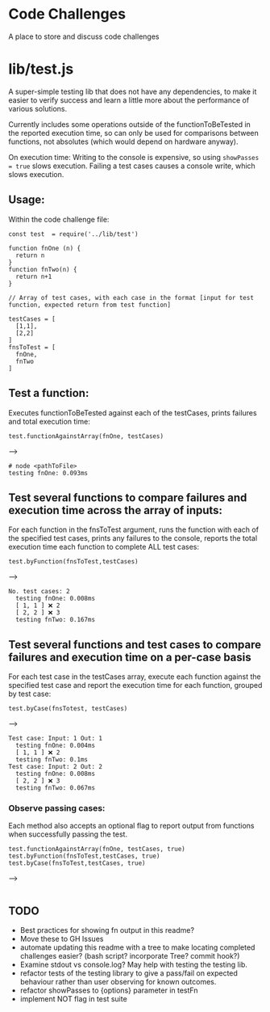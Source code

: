 # Code Challenges

A place to store and discuss code challenges


# lib/test.js
A super-simple testing lib that does not have any dependencies, to make it easier to verify success and learn a little more about the performance of various solutions.

Currently includes some operations outside of the functionToBeTested in the reported execution time, so can only be used for comparisons between functions, not absolutes (which would depend on hardware anyway).

On execution time:
  Writing to the console is expensive, so using `showPasses = true` slows execution.
  Failing a test cases causes a console write, which slows execution.

## Usage:
Within the code challenge file:
```
const test  = require('../lib/test')

function fnOne (n) {
  return n
}
function fnTwo(n) {
  return n+1
}

// Array of test cases, with each case in the format [input for test function, expected return from test function]

testCases = [
  [1,1],
  [2,2]
]
fnsToTest = [
  fnOne,
  fnTwo
]
```


## Test a function:
Executes functionToBeTested against each of the testCases, prints failures and total execution time:
```
test.functionAgainstArray(fnOne, testCases) 
```
-->
```
# node <pathToFile>
testing fnOne: 0.093ms
```

## Test several functions to compare failures and execution time across the array of inputs:
For each function in the fnsToTest argument, runs the function with each of the specified test cases, prints any failures to the console, reports the total execution time each function to complete ALL test cases:
```
test.byFunction(fnsToTest,testCases)
```
-->
```
No. test cases: 2
  testing fnOne: 0.008ms
  [ 1, 1 ] ❌ 2
  [ 2, 2 ] ❌ 3
  testing fnTwo: 0.167ms
```

## Test several functions and test cases to compare failures and execution time on a per-case basis
For each test case in the testCases array, execute each function against the specified test case and report the execution time for each function, grouped by test case:
```
test.byCase(fnsTotest, testCases)
```
-->
```
Test case: Input: 1 Out: 1
  testing fnOne: 0.004ms
  [ 1, 1 ] ❌ 2
  testing fnTwo: 0.1ms
Test case: Input: 2 Out: 2
  testing fnOne: 0.008ms
  [ 2, 2 ] ❌ 3
  testing fnTwo: 0.067ms
```


### Observe passing cases:
Each method also accepts an optional flag to report output from functions when successfully passing the test.
```
test.functionAgainstArray(fnOne, testCases, true)
test.byFunction(fnsToTest,testCases, true)
test.byCase(fnsToTest,testCases, true)
```
-->
```
```


## TODO
 - Best practices for  showing fn output in this readme?
 - Move these to GH Issues
 - automate updating this readme with a tree to make locating completed challenges easier? (bash script? incorporate Tree? commit hook?) 
 - Examine stdout vs console.log?  May help with testing the testing lib.
 - refactor tests of the testing library to give a pass/fail on expected behaviour rather than user observing for known outcomes.
 - refactor showPasses to {options} parameter in testFn
 - implement NOT flag in test suite